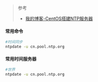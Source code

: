 > 参考
> - [我的博客-CentOS搭建NTP服务器](https://arvon.top/2016/01/20/centos%E6%90%AD%E5%BB%BANTP%E6%9C%8D%E5%8A%A1%E5%99%A8/) 

#### 常用命令
```bash
#时间同步
ntpdate -u cn.pool.ntp.org
```
#### 常用时间服务器
```bash
#世界
ntpdate -u cn.pool.ntp.org
```


